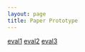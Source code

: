 ```yaml
---
layout: page
title: Paper Prototype
---
```


[eval1](img/heuristic_1.jpg)
[eval2](img/heuristic_2.jpg)
[eval3](img/heuristic_3.jpg)
